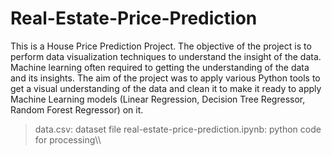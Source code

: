 # Real-Estate-Price-Prediction
This is a House Price Prediction Project. The objective of the project is to perform data visualization techniques to understand the insight of the data. Machine learning often required to getting the understanding of the data and its insights. The aim of the  project was to apply various Python tools to get a visual understanding of the data and clean it to make it ready to apply Machine Learning models (Linear Regression, Decision Tree Regressor, Random Forest Regressor) on it.


> data.csv: dataset file
> real-estate-price-prediction.ipynb: python code for processing\\\